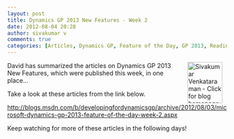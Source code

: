 ```yaml
---
layout: post
title: Dynamics GP 2013 New Features - Week 2
date: 2012-08-04 20:28
author: sivakumar v
comments: true
categories: [Articles, Dynamics GP, Feature of the Day, GP 2013, Readiness, Sivakumar Venkataraman, Uncategorized, Whats New]
---
```

<p style="text-align: left;"><a title="Sivakumar Venkataraman - Click for blog homepage"><img border="0" hspace="10" alt="Sivakumar Venkataraman - Click for blog homepage" align="right" src="https://microsofttpd.github.io/assets/0871.sivav.jpg" width="80" height="95" /></a>David has summarized the articles on Dynamics GP 2013 New Features, which were published this week, in one place...</p>
<p>Take a look at these articles from the link below.</p>
<p><a href="http://blogs.msdn.com/b/developingfordynamicsgp/archive/2012/08/03/microsoft-dynamics-gp-2013-feature-of-the-day-week-2.aspx">http://blogs.msdn.com/b/developingfordynamicsgp/archive/2012/08/03/microsoft-dynamics-gp-2013-feature-of-the-day-week-2.aspx</a>&nbsp;</p>
<p>Keep watching for more of these articles in the following days!</p>
